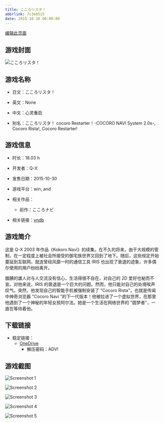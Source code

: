 ```yaml
---
title: こころリスタ！
abbrlink: 7c3eb515
date: 2015-10-30 00:00:00
---
```

[编辑此页面](https://github.com/ACG-3/ADV3-source/blob/main/source/_posts/games/%E3%81%93%E3%81%93%E3%82%8D%E3%83%AA%E3%82%B9%E3%82%BF%EF%BC%81.md)

## 游戏封面

![こころリスタ！](https://pan.timero.xyz/d/onedrive/img_lib_001/%E3%81%93%E3%81%93%E3%82%8D%E3%83%AA%E3%82%B9%E3%82%BF%EF%BC%81_cover.avif)


## 游戏名称

- 日文：こころリスタ！
- 英文：None
- 中文：心灵重启

- 别名：こころリスタ！ cocoro Restarter！-COCORO NAVI System 2.0x-, Cocoro Rista!, Cocoro Restarter!


## 游戏信息

- 时长：18.03 h
- 开发者：Q-X
- 发售日期：2015-10-30
- 游戏平台：win, and
- 相关作品：
   - 前作：こころナビ

- 相关链接：[vndb](https://vndb.org/v14263)


## 游戏简介

这是 Q-X 2003 年作品《Kokoro Navi》的续集。在不久的将来，由于大规模的管制，在一定程度上被社会所接受的御宅族世界又回到了地下。随后，这些规定开始蔓延到互联网，就连曾经风靡一时的通信工具 IRIS 也出现了衰退的迹象，许多偶尔使用的用户纷纷离开。

腼腆的雄人对与人交流没有信心，生活得很不自在，对自己的 2D 爱好也秘而不宣。对他来说，IRIS 的衰退是一个巨大的问题。然而，他只能对自己的处境唉声叹气。突然，他发现自己的智能手机被强制安装了 "Cocoro Rista"，也就是传闻中神奇浏览器 "Cocoro Navi "的下一代版本！他被拉进了一个虚拟世界，在那里他遇到了一个神秘的年轻女孩阿尔法。她是一个生活在网络世界的 "圆梦者"，一直在等待着他。




## 下载链接

- 稳定链接：
    - [OneDrive](https://pan.timero.xyz/onedrive/adv_lib_001/%E3%81%93%E3%81%93%E3%82%8D%E3%83%AA%E3%82%B9%E3%82%BF%EF%BC%81)
        - 解压密码：ADV!



## 游戏截图


![Screenshot 1](https://pan.timero.xyz/d/onedrive/img_lib_001/%E3%81%93%E3%81%93%E3%82%8D%E3%83%AA%E3%82%B9%E3%82%BF%EF%BC%81_Screenshot_1.avif)

![Screenshot 2](https://pan.timero.xyz/d/onedrive/img_lib_001/%E3%81%93%E3%81%93%E3%82%8D%E3%83%AA%E3%82%B9%E3%82%BF%EF%BC%81_Screenshot_2.avif)

![Screenshot 3](https://pan.timero.xyz/d/onedrive/img_lib_001/%E3%81%93%E3%81%93%E3%82%8D%E3%83%AA%E3%82%B9%E3%82%BF%EF%BC%81_Screenshot_3.avif)

![Screenshot 4](https://pan.timero.xyz/d/onedrive/img_lib_001/%E3%81%93%E3%81%93%E3%82%8D%E3%83%AA%E3%82%B9%E3%82%BF%EF%BC%81_Screenshot_4.avif)

![Screenshot 5](https://pan.timero.xyz/d/onedrive/img_lib_001/%E3%81%93%E3%81%93%E3%82%8D%E3%83%AA%E3%82%B9%E3%82%BF%EF%BC%81_Screenshot_5.avif)

